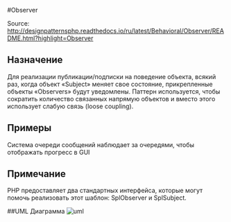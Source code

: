 #Observer

Source:  
http://designpatternsphp.readthedocs.io/ru/latest/Behavioral/Observer/README.html?highlight=Observer

## Назначение
Для реализации публикации/подписки на поведение объекта, всякий раз, когда объект «Subject» меняет свое состояние, прикрепленные объекты «Observers» будут уведомлены. Паттерн используется, чтобы сократить количество связанных напрямую объектов и вместо этого использует слабую связь (loose coupling).

## Примеры
Система очереди сообщений наблюдает за очередями, чтобы отображать прогресс в GUI

## Примечание
PHP предоставляет два стандартных интерфейса, которые могут помочь реализовать этот шаблон: SplObserver и SplSubject.

##UML Диаграмма
![uml](http://designpatternsphp.readthedocs.io/ru/latest/_images/uml6.png)